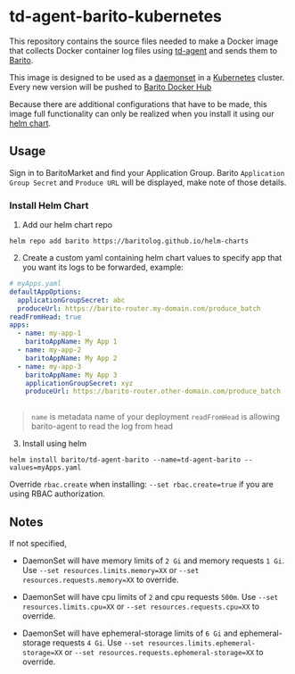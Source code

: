 # td-agent-barito-kubernetes

This repository contains the source files needed to make a Docker image that collects Docker container log files using [td-agent](http://www.fluentd.org/) and sends them to [Barito](https://github.com/BaritoLog/).

This image is designed to be used as a [daemonset](http://kubernetes.io/docs/admin/daemons) in a [Kubernetes](https://github.com/kubernetes/kubernetes) cluster. Every new version will be pushed to [Barito Docker Hub](https://hub.docker.com/r/barito/td-agent-barito-kubernetes/)

Because there are additional configurations that have to be made, this image full functionality can only be realized when you install it using our [helm chart](https://github.com/BaritoLog/helm-charts).

## Usage

Sign in to BaritoMarket and find your Application Group. Barito `Application Group Secret` and `Produce URL` will be displayed, make note of those details.

### Install Helm Chart

1. Add our helm chart repo
```shell
helm repo add barito https://baritolog.github.io/helm-charts
```

2. Create a custom yaml containing helm chart values to specify app that you want its logs to be forwarded, example:
```yaml
# myApps.yaml
defaultAppOptions:
  applicationGroupSecret: abc
  produceUrl: https://barito-router.my-domain.com/produce_batch
readFromHead: true
apps:
  - name: my-app-1
    baritoAppName: My App 1
  - name: my-app-2
    baritoAppName: My App 2
  - name: my-app-3
    baritoAppName: My App 3
    applicationGroupSecret: xyz
    produceUrl: https://barito-router.other-domain.com/produce_batch
    
```

> `name` is metadata name of your deployment
> `readFromHead` is allowing barito-agent to read the log from head

3. Install using helm
```shell
helm install barito/td-agent-barito --name=td-agent-barito --values=myApps.yaml
```

Override `rbac.create` when installing: `--set rbac.create=true` if you are using RBAC authorization.

## Notes

If not specified, 
- DaemonSet will have memory limits of `2 Gi` and memory requests `1 Gi`. Use `--set resources.limits.memory=XX` or `--set resources.requests.memory=XX` to override.

- DaemonSet will have cpu limits of `2` and cpu requests `500m`. Use `--set resources.limits.cpu=XX` or `--set resources.requests.cpu=XX` to override.

- DaemonSet will have ephemeral-storage limits of `6 Gi` and ephemeral-storage requests `4 Gi`. Use `--set resources.limits.ephemeral-storage=XX` or `--set resources.requests.ephemeral-storage=XX` to override.

